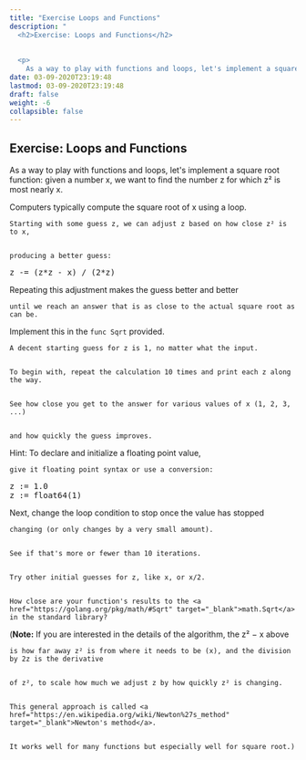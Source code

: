 ```yaml
---
title: "Exercise Loops and Functions"
description: "
  <h2>Exercise: Loops and Functions</h2>
  
  
  <p>
    As a way to play with functions and loops, let's implement a square root function: given a n"
date: 03-09-2020T23:19:48
lastmod: 03-09-2020T23:19:48
draft: false
weight: -6
collapsible: false
---
```


  <h2>Exercise: Loops and Functions</h2>
  
  
  <p>
    As a way to play with functions and loops, let's implement a square root function: given a number x, we want to find the number z for which z² is most nearly x.
  </p>
  

  
  <p>
    Computers typically compute the square root of x using a loop.


    Starting with some guess z, we can adjust z based on how close z² is to x,


    producing a better guess:
  </p>
  

  
  <pre>z -= (z*z - x) / (2*z)</pre>
  

  
  <p>
    Repeating this adjustment makes the guess better and better


    until we reach an answer that is as close to the actual square root as can be.
  </p>
  

  
  <p>
    Implement this in the <code>func Sqrt</code> provided.


    A decent starting guess for z is 1, no matter what the input.


    To begin with, repeat the calculation 10 times and print each z along the way.


    See how close you get to the answer for various values of x (1, 2, 3, ...)


    and how quickly the guess improves.
  </p>
  

  
  <p>
    Hint: To declare and initialize a floating point value,


    give it floating point syntax or use a conversion:
  </p>
  

  
  <pre>z := 1.0
z := float64(1)</pre>
  

  
  <p>
    Next, change the loop condition to stop once the value has stopped


    changing (or only changes by a very small amount).


    See if that's more or fewer than 10 iterations.


    Try other initial guesses for z, like x, or x/2.


    How close are your function's results to the <a href="https://golang.org/pkg/math/#Sqrt" target="_blank">math.Sqrt</a> in the standard library?
  </p>
  

  
  <p>
    (<b>Note:</b> If you are interested in the details of the algorithm, the z² − x above


    is how far away z² is from where it needs to be (x), and the division by 2z is the derivative


    of z², to scale how much we adjust z by how quickly z² is changing.


    This general approach is called <a href="https://en.wikipedia.org/wiki/Newton%27s_method" target="_blank">Newton's method</a>.


    It works well for many functions but especially well for square root.)
  </p>
  

	
		
	


                                                